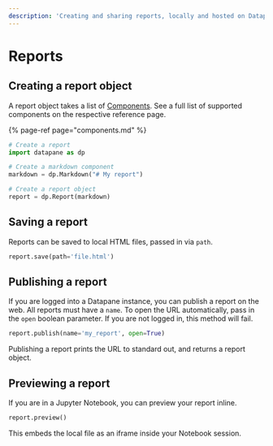 ```yaml
---
description: 'Creating and sharing reports, locally and hosted on Datapane'
---
```


# Reports

## Creating a report object

A report object takes a list of [Components](components.md). See a full list of supported components on the respective reference page.

{% page-ref page="components.md" %}

```python
# Create a report
import datapane as dp

# Create a markdown component
markdown = dp.Markdown("# My report")

# Create a report object
report = dp.Report(markdown)
```

## Saving a report

Reports can be saved to local HTML files, passed in via `path`.

```python
report.save(path='file.html')
```

## Publishing a report

If you are logged into a Datapane instance, you can publish a report on the web. All reports must have a `name`. To open the URL automatically, pass in the `open` boolean parameter. If you are not logged in, this method will fail.

```python
report.publish(name='my_report', open=True)
```

Publishing a report prints the URL to standard out, and returns a report object.

## Previewing a report

If you are in a Jupyter Notebook, you can preview your report inline.

```python
report.preview()
```

This embeds the local file as an iframe inside your Notebook session.



